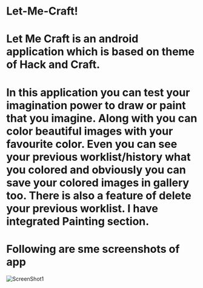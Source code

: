 # Let-Me-Craft!
# Let Me Craft is an android application which is based on theme of Hack and Craft.
# In this application you can test your imagination power to draw or paint that  you imagine. Along with you can color beautiful images with your favourite color. Even you can see your previous worklist/history what you colored and obviously you can save your colored images in gallery too. There is also a feature of delete your previous worklist. I have integrated Painting section.

# Following are sme screenshots of app
![ScreenShot1](https://1drv.ms/u/s!AhC60WG7SbcEkHtle0VAZnhFBHzo?e=gf0u0D?raw=true "Title")
